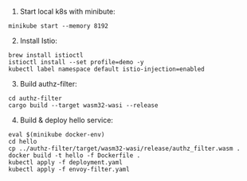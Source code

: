 1. Start local k8s with minibute:
```
minikube start --memory 8192
```

2. Install Istio:
```
brew install istioctl
istioctl install --set profile=demo -y
kubectl label namespace default istio-injection=enabled
```

3. Build authz-filter:

```
cd authz-filter
cargo build --target wasm32-wasi --release
```

4. Build & deploy hello service:
```
eval $(minikube docker-env)
cd hello
cp ../authz-filter/target/wasm32-wasi/release/authz_filter.wasm .
docker build -t hello -f Dockerfile .
kubectl apply -f deployment.yaml
kubectl apply -f envoy-filter.yaml
```
